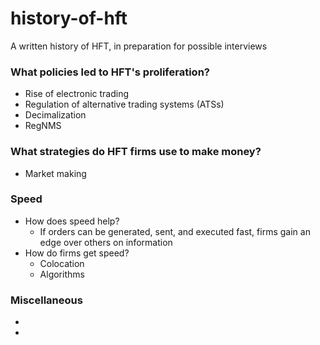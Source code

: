 # history-of-hft
A written history of HFT, in preparation for possible interviews

### What policies led to HFT's proliferation?

* Rise of electronic trading
* Regulation of alternative trading systems (ATSs)
* Decimalization
* RegNMS

### What strategies do HFT firms use to make money?

* Market making


### Speed
  * How does speed help?
      * If orders can be generated, sent, and executed fast, firms gain an edge over others on information
  * How do firms get speed?
      * Colocation
      * Algorithms


### Miscellaneous

* 
*

